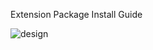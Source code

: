 Extension Package Install Guide

![design](https://user-images.githubusercontent.com/62123205/142993901-81e2692e-a8b4-4313-927c-27fac591384f.png)